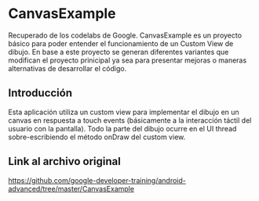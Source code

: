 CanvasExample 
=============================

Recuperado de los codelabs de Google. 
CanvasExample es un proyecto básico para poder entender el funcionamiento de un Custom View de dibujo.
En base a este proyecto se generan diferentes variantes que modifican el proyecto prinicipal ya sea 
para presentar mejoras o maneras alternativas de desarrollar el código.


Introducción
------------

Esta aplicación utiliza un custom view para implementar el dibujo en un canvas en respuesta
a touch events (básicamente a la interacción táctil del usuario con la pantalla).
Todo la parte del dibujo ocurre en el UI thread sobre-escribiendo  el método onDraw del custom view.


Link al archivo original
-------
https://github.com/google-developer-training/android-advanced/tree/master/CanvasExample
